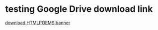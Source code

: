 # testing Google Drive download link

<a href="https://drive.google.com/id=0B16UDjM7f0_cVktFaWdQR3ZlcXRqNl9BYmUxcFU1TUpXTm93" download="htmlPoems_Banner" >download HTMLPOEMS banner</a>